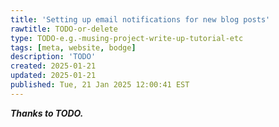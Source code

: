 ```yaml
---
title: 'Setting up email notifications for new blog posts'
rawtitle: TODO-or-delete
type: TODO-e.g.-musing-project-write-up-tutorial-etc
tags: [meta, website, bodge]
description: 'TODO'
created: 2025-01-21
updated: 2025-01-21
published: Tue, 21 Jan 2025 12:00:41 EST
---
```





***Thanks to TODO.***
